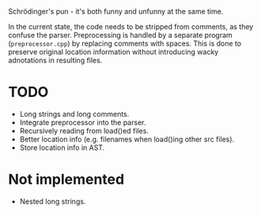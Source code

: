 Schrödinger's pun - it's both funny and unfunny at the same time.

In the current state, the code needs to be stripped from comments,
as they confuse the parser. Preprocessing is handled by a separate
program (`preprocessor.cpp`) by replacing comments with spaces.
This is done to preserve original location information without
introducing wacky adnotations in resulting files.

# TODO
- Long strings and long comments.
- Integrate preprocessor into the parser.
- Recursively reading from load()ed files.
- Better location info (e.g. filenames when load()ing other src files).
- Store location info in AST.

# Not implemented
- Nested long strings.
